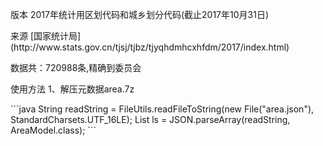   <p>
  版本
  2017年统计用区划代码和城乡划分代码(截止2017年10月31日)
  </p>
  <p>来源
  [国家统计局](http://www.stats.gov.cn/tjsj/tjbz/tjyqhdmhcxhfdm/2017/index.html)
  </p>
  <p>
  数据共：720988条,精确到委员会
  </p>
  <p>
  使用方法
  1、解压元数据area.7z
  </p>
```java
String readString  = FileUtils.readFileToString(new File("area.json"), StandardCharsets.UTF_16LE);
List<AreaModel> ls = JSON.parseArray(readString, AreaModel.class);
```